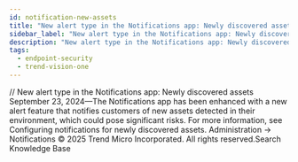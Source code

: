 ```yaml
---
id: notification-new-assets
title: "New alert type in the Notifications app: Newly discovered assets"
sidebar_label: "New alert type in the Notifications app: Newly discovered assets"
description: "New alert type in the Notifications app: Newly discovered assets"
tags:
  - endpoint-security
  - trend-vision-one
---
```


/*<![CDATA[*/ $('#title').html($('meta[name=map-description]').attr('content')); /*]]>*/ New alert type in the Notifications app: Newly discovered assets September 23, 2024—The Notifications app has been enhanced with a new alert feature that notifies customers of new assets detected in their environment, which could pose significant risks. For more information, see Configuring notifications for newly discovered assets. Administration → Notifications © 2025 Trend Micro Incorporated. All rights reserved.Search Knowledge Base